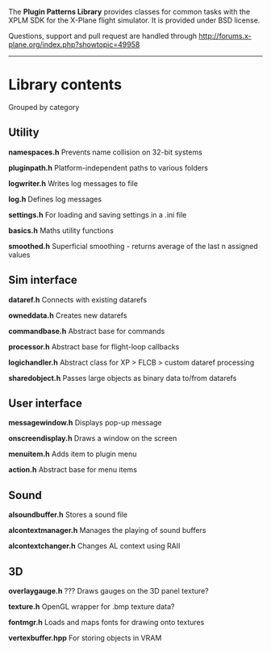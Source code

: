 The **Plugin Patterns Library** provides classes for common tasks with the XPLM SDK for the X-Plane flight simulator. It is provided under BSD license.

Questions, support and pull request are handled through http://forums.x-plane.org/index.php?showtopic=49958

---

Library contents
================

Grouped by category


Utility
-------

**namespaces.h**
Prevents name collision on 32-bit systems

**pluginpath.h**
Platform-independent paths to various folders

**logwriter.h**
Writes log messages to file

**log.h**
Defines log messages

**settings.h**
For loading and saving settings in a .ini file

**basics.h**
Maths utility functions

**smoothed.h**
Superficial smoothing - returns average of the last n assigned values


Sim interface
-------------

**dataref.h**
Connects with existing datarefs

**owneddata.h**
Creates new datarefs

**commandbase.h**
Abstract base for commands

**processor.h**
Abstract base for flight-loop callbacks

**logichandler.h**
Abstract class for XP > FLCB > custom dataref processing

**sharedobject.h**
Passes large objects as binary data to/from datarefs


User interface
--------------

**messagewindow.h**
Displays pop-up message

**onscreendisplay.h**
Draws a window on the screen

**menuitem.h**
Adds item to plugin menu

**action.h**
Abstract base for menu items


Sound
-----

**alsoundbuffer.h**
Stores a sound file

**alcontextmanager.h**
Manages the playing of sound buffers

**alcontextchanger.h**
Changes AL context using RAII


3D
--

**overlaygauge.h**
??? Draws gauges on the 3D panel texture?

**texture.h**
OpenGL wrapper for .bmp texture data?

**fontmgr.h**
Loads and maps fonts for drawing onto textures

**vertexbuffer.hpp**
For storing objects in VRAM
